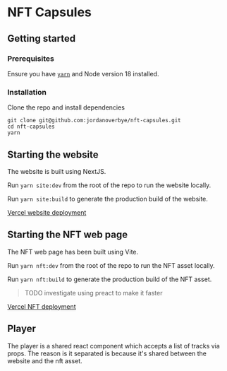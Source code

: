# NFT Capsules

## Getting started

### Prerequisites

Ensure you have [`yarn`](https://yarnpkg.com/) and Node version 18 installed.

### Installation

Clone the repo and install dependencies

```
git clone git@github.com:jordanoverbye/nft-capsules.git
cd nft-capsules
yarn
```

## Starting the website

The website is built using NextJS.

Run `yarn site:dev` from the root of the repo to run the website locally.

Run `yarn site:build` to generate the production build of the website.

[Vercel website deployment](https://6551-playlist-site.vercel.app/)

## Starting the NFT web page

The NFT web page has been built using Vite.

Run `yarn nft:dev` from the root of the repo to run the NFT asset locally.

Run `yarn nft:build` to generate the production build of the NFT asset.

> TODO investigate using preact to make it faster

[Vercel NFT deployment](https://6551-playlist-nft.vercel.app/)

## Player

The player is a shared react component which accepts a list of tracks via props. The reason is it separated is because it's shared between the website and the nft asset.
